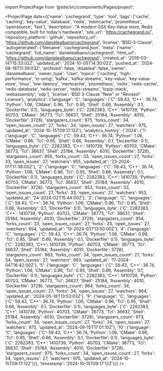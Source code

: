 
import ProjectPage from '@site/src/components/Pages/project';

<ProjectPage
    data={{'name': 'cachegrand', 'type': 'tool', 'tags': ['cache', 'caching', 'key-value', 'database', 'redis', 'memcache', 'prometheus', 'opensource', 'fast'], 'description': "A modern OSS Key-Value store, Redis compatible, built for today's hardware", 'site_url': 'https://cachegrand.io/', 'repository_platform': 'github', 'repository_url': 'https://github.com/danielealbano/cachegrand', 'license': 'BSD-3-Clause', 'autogenerated': {'filename': 'cachegrand.json', 'meta': {'name': 'cachegrand', 'full_name': 'danielealbano/cachegrand', 'html_url': 'https://github.com/danielealbano/cachegrand', 'created_at': '2018-03-14T15:33:02Z', 'updated_at': '2024-10-05T14:30:02Z', 'pushed_at': '2024-08-18T11:39:03Z', 'archived': false, 'disabled': false, 'owner': 'danielealbano', 'owner_type': 'User', 'topics': ['caching', 'high-performance', 'io-uring', 'kafka', 'kafka-streams', 'key-value', 'key-value-store', 'linux', 'low-latency', 'memcache', 'prometheus', 'redis', 'redis-cache', 'redis-database', 'redis-server', 'redis-streams', 'tcpip-stack', 'webassembly', 'xdp'], 'license': 'BSD 3-Clause "New" or "Revised" License'}, 'analytics': {'language': 'C', 'languages': {'C': 59.43, 'C++': 36.74, 'Python': 1.06, 'CMake': 0.96, 'Tcl': 0.95, 'Shell': 0.66, 'Assembly': 0.1, 'Dockerfile': 0.1}, 'languages_byte': {'C': 2282383, 'C++': 1410739, 'Python': 40703, 'CMake': 36773, 'Tcl': 36637, 'Shell': 25184, 'Assembly': 4010, 'Dockerfile': 3728}, 'stargazers_count': 975, 'forks_count': 34, 'open_issues_count': 27, 'forks': 34, 'open_issues': 27, 'watchers': 975, 'updated_at': '2024-10-15T09:17:12Z'}, 'analytics_history': {'2024': {'1': {'language': 'C', 'languages': {'C': 59.43, 'C++': 36.74, 'Python': 1.06, 'CMake': 0.96, 'Tcl': 0.95, 'Shell': 0.66, 'Assembly': 0.1, 'Dockerfile': 0.1}, 'languages_byte': {'C': 2282383, 'C++': 1410739, 'Python': 40703, 'CMake': 36773, 'Tcl': 36637, 'Shell': 25184, 'Assembly': 4010, 'Dockerfile': 3728}, 'stargazers_count': 955, 'forks_count': 33, 'open_issues_count': 27, 'forks': 33, 'open_issues': 27, 'watchers': 955, 'updated_at': '23-2024-01T17:38:00Z'}, '2': {'language': 'C', 'languages': {'C': 59.43, 'C++': 36.74, 'Python': 1.06, 'CMake': 0.96, 'Tcl': 0.95, 'Shell': 0.66, 'Assembly': 0.1, 'Dockerfile': 0.1}, 'languages_byte': {'C': 2282383, 'C++': 1410739, 'Python': 40703, 'CMake': 36773, 'Tcl': 36637, 'Shell': 25184, 'Assembly': 4010, 'Dockerfile': 3728}, 'stargazers_count': 953, 'forks_count': 33, 'open_issues_count': 27, 'forks': 33, 'open_issues': 27, 'watchers': 953, 'updated_at': '24-2024-02T15:44:00Z'}, '3': {'language': 'C', 'languages': {'C': 59.43, 'C++': 36.74, 'Python': 1.06, 'CMake': 0.96, 'Tcl': 0.95, 'Shell': 0.66, 'Assembly': 0.1, 'Dockerfile': 0.1}, 'languages_byte': {'C': 2282383, 'C++': 1410739, 'Python': 40703, 'CMake': 36773, 'Tcl': 36637, 'Shell': 25184, 'Assembly': 4010, 'Dockerfile': 3728}, 'stargazers_count': 954, 'forks_count': 33, 'open_issues_count': 27, 'forks': 33, 'open_issues': 27, 'watchers': 954, 'updated_at': '19-2024-03T13:50:00Z'}, '4': {'language': 'C', 'languages': {'C': 59.43, 'C++': 36.74, 'Python': 1.06, 'CMake': 0.96, 'Tcl': 0.95, 'Shell': 0.66, 'Assembly': 0.1, 'Dockerfile': 0.1}, 'languages_byte': {'C': 2282383, 'C++': 1410739, 'Python': 40703, 'CMake': 36773, 'Tcl': 36637, 'Shell': 25184, 'Assembly': 4010, 'Dockerfile': 3728}, 'stargazers_count': 963, 'forks_count': 34, 'open_issues_count': 27, 'forks': 34, 'open_issues': 27, 'watchers': 963, 'updated_at': '17-2024-04T16:42:00Z'}, '5': {'language': 'C', 'languages': {'C': 59.43, 'C++': 36.74, 'Python': 1.06, 'CMake': 0.96, 'Tcl': 0.95, 'Shell': 0.66, 'Assembly': 0.1, 'Dockerfile': 0.1}, 'languages_byte': {'C': 2282383, 'C++': 1410739, 'Python': 40703, 'CMake': 36773, 'Tcl': 36637, 'Shell': 25184, 'Assembly': 4010, 'Dockerfile': 3728}, 'stargazers_count': 964, 'forks_count': 34, 'open_issues_count': 27, 'forks': 34, 'open_issues': 27, 'watchers': 964, 'updated_at': '2024-05-18T13:53:03Z'}, '9': {'language': 'C', 'languages': {'C': 59.43, 'C++': 36.74, 'Python': 1.06, 'CMake': 0.96, 'Tcl': 0.95, 'Shell': 0.66, 'Assembly': 0.1, 'Dockerfile': 0.1}, 'languages_byte': {'C': 2282383, 'C++': 1410739, 'Python': 40703, 'CMake': 36773, 'Tcl': 36637, 'Shell': 25184, 'Assembly': 4010, 'Dockerfile': 3728}, 'stargazers_count': 973, 'forks_count': 34, 'open_issues_count': 27, 'forks': 34, 'open_issues': 27, 'watchers': 973, 'updated_at': '2024-09-15T17:01:10Z'}, '10': {'language': 'C', 'languages': {'C': 59.43, 'C++': 36.74, 'Python': 1.06, 'CMake': 0.96, 'Tcl': 0.95, 'Shell': 0.66, 'Assembly': 0.1, 'Dockerfile': 0.1}, 'languages_byte': {'C': 2282383, 'C++': 1410739, 'Python': 40703, 'CMake': 36773, 'Tcl': 36637, 'Shell': 25184, 'Assembly': 4010, 'Dockerfile': 3728}, 'stargazers_count': 975, 'forks_count': 34, 'open_issues_count': 27, 'forks': 34, 'open_issues': 27, 'watchers': 975, 'updated_at': '2024-10-15T09:17:12Z'}}}, 'timestamp': '2024-10-15T09:17:12Z'}}}
/>
